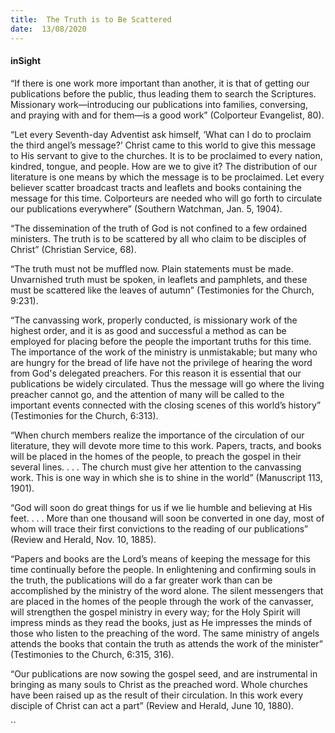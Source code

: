 ```yaml
---
title:  The Truth is to Be Scattered
date:  13/08/2020
---
```


#### inSight

“If there is one work more important than another, it is that of getting our publications before the public, thus leading them to search the Scriptures. Missionary work—introducing our publications into families, conversing, and praying with and for them—is a good work” (Colporteur Evangelist, 80).

“Let every Seventh-day Adventist ask himself, ‘What can I do to proclaim the third angel’s message?’ Christ came to this world to give this message to His servant to give to the churches. It is to be proclaimed to every nation, kindred, tongue, and people. How are we to give it? The distribution of our literature is one means by which the message is to be proclaimed. Let every believer scatter broadcast tracts and leaflets and books containing the message for this time. Colporteurs are needed who will go forth to circulate our publications everywhere” (Southern Watchman, Jan. 5, 1904).

“The dissemination of the truth of God is not confined to a few ordained ministers. The truth is to be scattered by all who claim to be disciples of Christ” (Christian Service, 68).

“The truth must not be muffled now. Plain statements must be made. Unvarnished truth must be spoken, in leaflets and pamphlets, and these must be scattered like the leaves of autumn” (Testimonies for the Church, 9:231).

“The canvassing work, properly conducted, is missionary work of the highest order, and it is as good and successful a method as can be employed for placing before the people the important truths for this time. The importance of the work of the ministry is unmistakable; but many who are hungry for the bread of life have not the privilege of hearing the word from God's delegated preachers. For this reason it is essential that our publications be widely circulated. Thus the message will go where the living preacher cannot go, and the attention of many will be called to the important events connected with the closing scenes of this world’s history” (Testimonies for the Church, 6:313).

“When church members realize the importance of the circulation of our literature, they will devote more time to this work. Papers, tracts, and books will be placed in the homes of the people, to preach the gospel in their several lines. . . . The church must give her attention to the canvassing work. This is one way in which she is to shine in the world” (Manuscript 113, 1901).

“God will soon do great things for us if we lie humble and believing at His feet. . . . More than one thousand will soon be converted in one day, most of whom will trace their first convictions to the reading of our publications” (Review and Herald, Nov. 10, 1885).

“Papers and books are the Lord’s means of keeping the message for this time continually before the people. In enlightening and confirming souls in the truth, the publications will do a far greater work than can be accomplished by the ministry of the word alone. The silent messengers that are placed in the homes of the people through the work of the canvasser, will strengthen the gospel ministry in every way; for the Holy Spirit will impress minds as they read the books, just as He impresses the minds of those who listen to the preaching of the word. The same ministry of angels attends the books that contain the truth as attends the work of the minister” (Testimonies to the Church, 6:315, 316).

“Our publications are now sowing the gospel seed, and are instrumental in bringing as many souls to Christ as the preached word. Whole churches have been raised up as the result of their circulation. In this work every disciple of Christ can act a part” (Review and Herald, June 10, 1880).

``